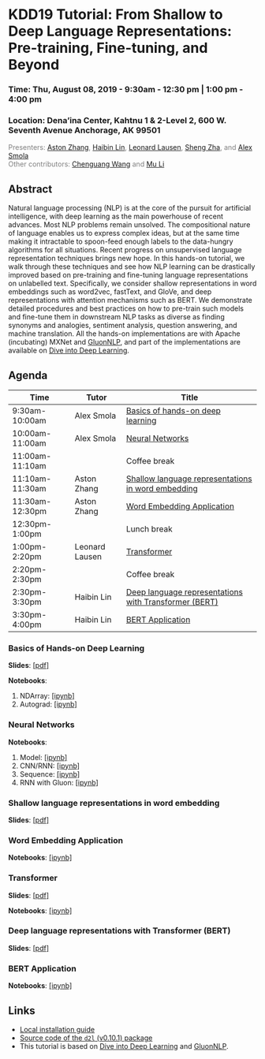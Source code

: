 KDD19 Tutorial: From Shallow to Deep Language Representations: Pre-training, Fine-tuning, and Beyond
==================================================================

<h3>Time: Thu, August 08, 2019 - 9:30am - 12:30 pm | 1:00 pm - 4:00 pm</h3>
<h3>Location: Dena’ina Center, Kahtnu 1 & 2-Level 2, 600 W. Seventh Avenue Anchorage, AK 99501</h3>

<span style="color:grey">Presenters: [Aston Zhang](https://www.astonzhang.com/), [Haibin Lin](https://www.linkedin.com/in/linhaibin/), [Leonard Lausen](https://leonard.lausen.nl/), [Sheng Zha](https://www.linkedin.com/in/shengzha/), and [Alex Smola](https://alex.smola.org/)</span><br/>
<span style="color:grey">Other contributors: [Chenguang Wang](https://sites.google.com/site/raychenguangwang/) and [Mu Li](https://www.cs.cmu.edu/~muli/)</span><br/>

Abstract
--------
Natural language processing (NLP) is at the core of the pursuit for artificial intelligence, with deep learning as the main powerhouse of recent advances. Most NLP problems remain unsolved. The compositional nature of language enables us to express complex ideas, but at the same time making it intractable to spoon-feed enough labels to the data-hungry algorithms for all situations. Recent progress on unsupervised language representation techniques brings new hope. In this hands-on tutorial, we walk through these techniques and see how NLP learning can be drastically improved based on pre-training and fine-tuning language representations on unlabelled text. Specifically, we consider shallow representations in word embeddings such as word2vec, fastText, and GloVe, and deep representations with attention mechanisms such as BERT. We demonstrate detailed procedures and best practices on how to pre-train such models and  fine-tune them in downstream NLP tasks as diverse as finding synonyms and analogies, sentiment analysis, question answering, and machine translation. All the hands-on implementations are with Apache (incubating) MXNet and [GluonNLP](http://gluon-nlp.mxnet.io/), and part of the implementations are available on [Dive into Deep Learning](https://www.d2l.ai).


Agenda
------

| Time            | Tutor          | Title                                                                                                         |
|-----------------|----------------|---------------------------------------------------------------------------------------------------------------|
| 9:30am-10:00am  | Alex Smola     | [Basics of hands-on deep learning](#basics-of-hands-on-deep-learning)                                         |
| 10:00am-11:00am | Alex Smola     | [Neural Networks](#neural-networks)                                                                           |
| 11:00am-11:10am |                | Coffee break                                                                                                  |
| 11:10am-11:30am | Aston Zhang    | [Shallow language representations in word embedding](#shallow-language-representations-in-word-embedding)     |
| 11:30am-12:30pm | Aston Zhang    | [Word Embedding Application](#word-embedding-application)                                                     |
| 12:30pm-1:00pm  |                | Lunch break                                                                                                   |
| 1:00pm-2:20pm   | Leonard Lausen | [Transformer](#transformer)                                                                                   |
| 2:20pm-2:30pm   |                | Coffee break                                                                                                  |
| 2:30pm-3:30pm   | Haibin Lin     | [Deep language representations with Transformer (BERT)](#deep-language-representations-with-transformer-bert) |
| 3:30pm-4:00pm   | Haibin Lin     | [BERT Application](#bert-application)                                                                         |

### Basics of Hands-on Deep Learning

**Slides**: [[pdf]](01-ndarray-autograd/Part-1.pdf)

**Notebooks**:

1. NDArray: [[ipynb]](01-ndarray-autograd/ndarray.ipynb)
1. Autograd: [[ipynb]](01-ndarray-autograd/autograd.ipynb)


### Neural Networks

**Notebooks**:

1. Model: [[ipynb]](02_neural_nets/1-model.ipynb)
1. CNN/RNN: [[ipynb]](02_neural_nets/2-cnn-rnn.ipynb)
1. Sequence: [[ipynb]](02_neural_nets/3-sequence.ipynb)
1. RNN with Gluon: [[ipynb]](02_neural_nets/4-rnn-gluon.ipynb)


### Shallow language representations in word embedding

**Slides**: [[pdf]](03_word_embedding/Part-2.pdf)


### Word Embedding Application

**Notebooks**: [[ipynb]](04_word_embedding_app/sim-analogy-sentiment-analysis-rnn-cnn.ipynb)


### Transformer

**Slides**: [[pdf]](05_transformer/Part-3.pdf)

**Notebooks**: [[ipynb]](05_transformer/transformer.ipynb)


### Deep language representations with Transformer (BERT)

**Slides**: [[pdf]](06_bert/Part-4.pdf)


### BERT Application

**Notebooks**: [[ipynb]](07_bert_app/bert.ipynb)


Links
-----

* [Local installation guide](00_setup/install.ipynb)
* [Source code of the `d2l` (v0.10.1) package](d2l-0.10.1.py)
* This tutorial is based on [Dive into Deep Learning](https://www.d2l.ai) and [GluonNLP](http://gluon-nlp.mxnet.io/).

